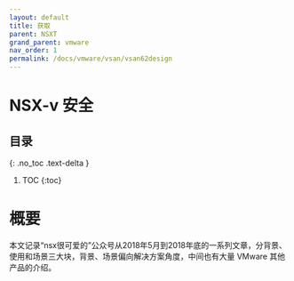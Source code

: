 ```yaml
---
layout: default
title: 获取
parent: NSXT
grand_parent: vmware
nav_order: 1
permalink: /docs/vmware/vsan/vsan62design
---
```


# NSX-v 安全

## 目录
{: .no_toc .text-delta }

1. TOC
{:toc}

# 概要

本文记录“nsx很可爱的”公众号从2018年5月到2018年底的一系列文章，分背景、使用和场景三大块，背景、场景偏向解决方案角度，中间也有大量 VMware 其他产品的介绍。